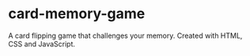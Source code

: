 # card-memory-game
A card flipping game that challenges your memory. Created with HTML, CSS and JavaScript.
